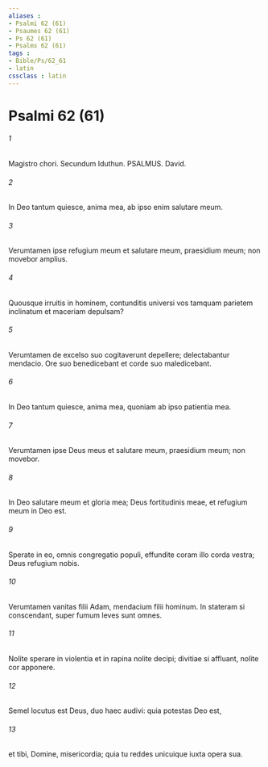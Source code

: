```yaml
---
aliases : 
- Psalmi 62 (61)
- Psaumes 62 (61)
- Ps 62 (61)
- Psalms 62 (61)
tags : 
- Bible/Ps/62_61
- latin
cssclass : latin
---
```


# Psalmi 62 (61)

###### 1
Magistro chori. Secundum Iduthun. PSALMUS. David.
###### 2
In Deo tantum quiesce, anima mea, ab ipso enim salutare meum.
###### 3
Verumtamen ipse refugium meum et salutare meum, praesidium meum; non movebor amplius.
###### 4
Quousque irruitis in hominem, contunditis universi vos tamquam parietem inclinatum et maceriam depulsam?
###### 5
Verumtamen de excelso suo cogitaverunt depellere; delectabantur mendacio. Ore suo benedicebant et corde suo maledicebant.
###### 6
In Deo tantum quiesce, anima mea, quoniam ab ipso patientia mea.
###### 7
Verumtamen ipse Deus meus et salutare meum, praesidium meum; non movebor.
###### 8
In Deo salutare meum et gloria mea; Deus fortitudinis meae, et refugium meum in Deo est.
###### 9
Sperate in eo, omnis congregatio populi, effundite coram illo corda vestra; Deus refugium nobis.
###### 10
Verumtamen vanitas filii Adam, mendacium filii hominum. In stateram si conscendant, super fumum leves sunt omnes.
###### 11
Nolite sperare in violentia et in rapina nolite decipi; divitiae si affluant, nolite cor apponere.
###### 12
Semel locutus est Deus, duo haec audivi: quia potestas Deo est,
###### 13
et tibi, Domine, misericordia; quia tu reddes unicuique iuxta opera sua.
